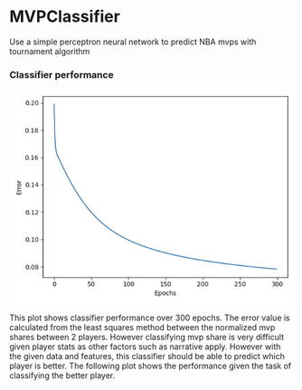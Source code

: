 # MVPClassifier
Use a simple perceptron neural network to predict NBA mvps with tournament algorithm

### Classifier performance
<img src="./assets/error%20plot.png"/>

This plot shows classifier performance over 300 epochs. The error value is calculated from the least squares
method between the normalized mvp shares between 2 players. However classifying mvp share is very difficult given player stats
as other factors such as narrative apply. However with the given data and features, this classifier should be able to predict which player is better.
The following plot shows the performance given the task of classifying the better player.